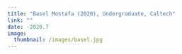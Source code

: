 ```yaml
---
title: "Basel Mostafa (2020), Undergraduate, Caltech"
link: ""
date: -2020.7
image:  
  thumbnail: /images/basel.jpg
---
```


